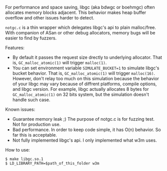 For performance and space saving, libgc (aka bdwgc or boehmgc) often allocates
memory blocks adjacent. This behavior makes heap buffer overflow and other
issues harder to detect.

`notgc.c` is a thin wrapper which delegates libgc's api to plain malloc/free.
With companion of ASan or other debug allocators, memory bugs will be easier to
find by fuzzers.

Features:
 - By default it passes the request size drectly to underlying allocator. That
   is, `GC_malloc_atomic(1)` will trigger `malloc(1)`.
 - You can set environment variable `SIMULATE_BUCKET=1` to simulate libgc's
   bucket behavior. That is, `GC_malloc_atomic(1)` will trigger `malloc(16)`.
   However, don't relay too much on this simulation because the behavior of
   your libgc may vary because of diffrent platforms, compile options, and libgc
   version. For example, libgc actually allocates 8 bytes for `GC_malloc_atomic(1)`
   on 32 bits system, but the simulation doesn't handle such case.

Known issues:
 - Guarantee memory leak ;) The purpose of notgc.c is for fuzzing test. Not for
   production use.
 - Bad performance. In order to keep code simple, it has O(n) behavior. So far
   this is acceptable.
 - Not fully implemented libgc's api. I only implemented what w3m uses.

How to use:
```
$ make libgc.so.1
$ LD_LIBRARY_PATH=$path_of_this_folder w3m
```
